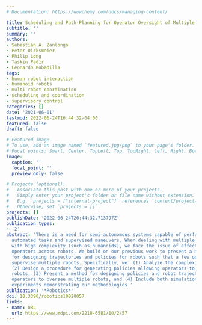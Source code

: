 ```yaml
---
# Documentation: https://wowchemy.com/docs/managing-content/

title: Scheduling and Path-Planning for Operator Oversight of Multiple Robots
subtitle: ''
summary: ''
authors:
- Sebastián A. Zanlongo
- Peter Dirksmeier
- Philip Long
- Taskin Padir
- Leonardo Bobadilla
tags:
- human robot interaction
- humanoid robots
- multi-robot coordination
- scheduling and coordination
- supervisory control
categories: []
date: '2021-06-01'
lastmod: 2022-06-24T16:44:32-04:00
featured: false
draft: false

# Featured image
# To use, add an image named `featured.jpg/png` to your page's folder.
# Focal points: Smart, Center, TopLeft, Top, TopRight, Left, Right, BottomLeft, Bottom, BottomRight.
image:
  caption: ''
  focal_point: ''
  preview_only: false

# Projects (optional).
#   Associate this post with one or more of your projects.
#   Simply enter your project's folder or file name without extension.
#   E.g. `projects = ["internal-project"]` references `content/project/deep-learning/index.md`.
#   Otherwise, set `projects = []`.
projects: []
publishDate: '2022-06-24T20:44:32.713797Z'
publication_types:
- '2'
abstract: 'There is a need for semi-autonomous systems capable of performing both
  automated tasks and supervised maneuvers. When dealing with multiple robots or robots
  with high complexity (such as humanoids), we face the issue of effectively coordinating
  operators across robots. We build on our previous work to present a methodology
  for designing trajectories and policies for robots such that a few operators can
  supervise multiple robots. Specifically, we: (1) Analyze the complexity of the problem,
  (2) Design a procedure for generating policies allowing operators to oversee many
  robots, (3) Present a method for designing policies and robot trajectories to allow
  operators to oversee multiple robots, and (4) Include both simulation and hardware
  experiments demonstrating our methodologies.'
publication: '*Robotics*'
doi: 10.3390/robotics10020057
links:
- name: URL
  url: https://www.mdpi.com/2218-6581/10/2/57
---
```

